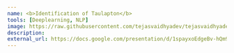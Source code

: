 ```yaml
---
name: <b>Identification of Taulapton</b> 
tools: [Deeplearning, NLP]
image: https://raw.githubusercontent.com/tejasvaidhyadev/tejasvaidhyadev.github.io/master/_images/cern.png
description: 
external_url: https://docs.google.com/presentation/d/1spayxoEdgeBv-hQm9AwYNew5jwoMAXh0YWaPBj5GpR8/edit
---
```


